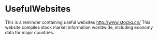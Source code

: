 # UsefulWebsites
This is a reminder containing useful websites
http://www.stockq.cn/
This website compiles stock market information worldwide, including economy data for major countries.
